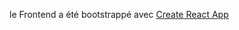 le Frontend a été bootstrappé avec [Create React App](https://github.com/facebook/create-react-app)
